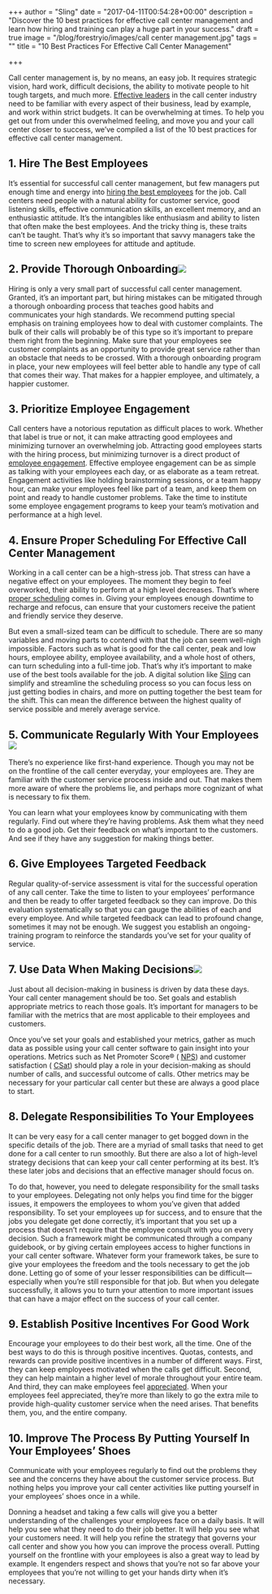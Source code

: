 +++
author = "Sling"
date = "2017-04-11T00:54:28+00:00"
description = "Discover the 10 best practices for effective call center management and learn how hiring and training can play a huge part in your success."
draft = true
image = "/blog/forestryio/images/call center management.jpg"
tags = ""
title = "10 Best Practices For Effective Call Center Management"

+++


Call center management is, by no means, an easy job. It requires strategic vision, hard work, difficult decisions, the ability to motivate people to hit tough targets, and much more. 
<a href="https://getsling.com/blog/post/effective-leaders/">Effective leaders</a> in the call center industry need to be familiar with every aspect of their business, lead by example, and work within strict budgets. It can be overwhelming at times. To help you get out from under this overwhelmed feeling, and move you and your call center closer to success, we’ve compiled a list of the 10 best practices for effective call center management.

## 1. Hire The Best Employees

It’s essential for successful call center management, but few managers put enough time and energy into 
<a href="https://getsling.com/blog/post/find-employees/">hiring the best employees</a> for the job. Call centers need people with a natural ability for customer service, good listening skills, effective communication skills, an excellent memory, and an enthusiastic attitude. It’s the intangibles like enthusiasm and ability to listen that often make the best employees. And the tricky thing is, these traits can’t be taught. That’s why it’s so important that savvy managers take the time to screen new employees for attitude and aptitude.

## 2. Provide Thorough Onboarding![](/blog/forestryio/images/image03-11.jpg)

Hiring is only a very small part of successful call center management. Granted, it’s an important part, but hiring mistakes can be mitigated through a thorough onboarding process that teaches good habits and communicates your high standards. We recommend putting special emphasis on training employees how to deal with customer complaints. The bulk of their calls will probably be of this type so it’s important to prepare them right from the beginning. Make sure that your employees see customer complaints as an opportunity to provide great service rather than an obstacle that needs to be crossed. With a thorough onboarding program in place, your new employees will feel better able to handle any type of call that comes their way. That makes for a happier employee, and ultimately, a happier customer.

## 3. Prioritize Employee Engagement

Call centers have a notorious reputation as difficult places to work. Whether that label is true or not, it can make attracting good employees and minimizing turnover an overwhelming job. Attracting good employees starts with the hiring process, but minimizing turnover is a direct product of 
<a href="https://getsling.com/blog/post/employee-engagement-ideas/">employee engagement</a>. Effective employee engagement can be as simple as talking with your employees each day, or as elaborate as a team retreat. Engagement activities like holding brainstorming sessions, or a team happy hour, can make your employees feel like part of a team, and keep them on point and ready to handle customer problems. Take the time to institute some employee engagement programs to keep your team’s motivation and performance at a high level.

## 4. Ensure Proper Scheduling For Effective Call Center Management

Working in a call center can be a high-stress job. That stress can have a negative effect on your employees. The moment they begin to feel overworked, their ability to perform at a high level decreases. That’s where 
<a href="https://getsling.com/blog/post/schedule-my-employees/">proper scheduling</a> comes in. Giving your employees enough downtime to recharge and refocus, can ensure that your customers receive the patient and friendly service they deserve.

But even a small-sized team can be difficult to schedule. There are so many variables and moving parts to contend with that the job can seem well-nigh impossible. Factors such as what is good for the call center, peak and low hours, employee ability, employee availability, and a whole host of others, can turn scheduling into a full-time job. That’s why it’s important to make use of the best tools available for the job. A digital solution like 
<a href="https://getsling.com/">Sling</a> can simplify and streamline the scheduling process so you can focus less on just getting bodies in chairs, and more on putting together the best team for the shift. This can mean the difference between the highest quality of service possible and merely average service.

## 5. Communicate Regularly With Your Employees![](/blog/forestryio/images/call%20center.jpg)

There’s no experience like first-hand experience. Though you may not be on the frontline of the call center everyday, your employees are. They are familiar with the customer service process inside and out. That makes them more aware of where the problems lie, and perhaps more cognizant of what is necessary to fix them.

You can learn what your employees know by communicating with them regularly. Find out where they’re having problems. Ask them what they need to do a good job. Get their feedback on what’s important to the customers. And see if they have any suggestion for making things better.

## 6. Give Employees Targeted Feedback

Regular quality-of-service assessment is vital for the successful operation of any call center. Take the time to listen to your employees’ performance and then be ready to offer targeted feedback so they can improve. Do this evaluation systematically so that you can gauge the abilities of each and every employee. And while targeted feedback can lead to profound change, sometimes it may not be enough. We suggest you establish an ongoing-training program to reinforce the standards you’ve set for your quality of service.

## 7. Use Data When Making Decisions![](/blog/forestryio/images/call%20center%20manager.jpg)

Just about all decision-making in business is driven by data these days. Your call center management should be too. Set goals and establish appropriate metrics to reach those goals. It’s important for managers to be familiar with the metrics that are most applicable to their employees and customers.

Once you’ve set your goals and established your metrics, gather as much data as possible using your call center software to gain insight into your operations. Metrics such as Net Promoter Score® (
<a href="https://www.talkdesk.com/blog/nps-improve-call-center">NPS</a>) and customer satisfaction (
<a href="https://www.talkdesk.com/blog/csat-improve-call-center" class="">CSat</a>) should play a role in your decision-making as should number of calls, and successful outcome of calls. Other metrics may be necessary for your particular call center but these are always a good place to start.

## 8. Delegate Responsibilities To Your Employees

It can be very easy for a call center manager to get bogged down in the specific details of the job. There are a myriad of small tasks that need to get done for a call center to run smoothly. But there are also a lot of high-level strategy decisions that can keep your call center performing at its best. It’s these later jobs and decisions that an effective manager should focus on.

To do that, however, you need to delegate responsibility for the small tasks to your employees. Delegating not only helps you find time for the bigger issues, it empowers the employees to whom you’ve given that added responsibility. To set your employees up for success, and to ensure that the jobs you delegate get done correctly, it’s important that you set up a process that doesn’t require that the employee consult with you on every decision. Such a framework might be communicated through a company guidebook, or by giving certain employees access to higher functions in your call center software. Whatever form your framework takes, be sure to give your employees the freedom and the tools necessary to get the job done. Letting go of some of your lesser responsibilities can be difficult—especially when you’re still responsible for that job. But when you delegate successfully, it allows you to turn your attention to more important issues that can have a major effect on the success of your call center.

## 9. Establish Positive Incentives For Good Work

Encourage your employees to do their best work, all the time. One of the best ways to do this is through positive incentives. Quotas, contests, and rewards can provide positive incentives in a number of different ways. First, they can keep employees motivated when the calls get difficult. Second, they can help maintain a higher level of morale throughout your entire team. And third, they can make employees feel 
<a href="https://getsling.com/blog/post/employee-appreciation/">appreciated</a>. When your employees feel appreciated, they’re more than likely to go the extra mile to provide high-quality customer service when the need arises. That benefits them, you, and the entire company.

## 10. Improve The Process By Putting Yourself In Your Employees’ Shoes

Communicate with your employees regularly to find out the problems they see and the concerns they have about the customer service process. But nothing helps you improve your call center activities like putting yourself in your employees’ shoes once in a while.

Donning a headset and taking a few calls will give you a better understanding of the challenges your employees face on a daily basis. It will help you see what they need to do their job better. It will help you see what your customers need. It will help you refine the strategy that governs your call center and show you how you can improve the process overall. Putting yourself on the frontline with your employees is also a great way to lead by example. It engenders respect and shows that you’re not so far above your employees that you’re not willing to get your hands dirty when it’s necessary.








